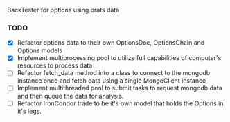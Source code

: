 BackTester for options using orats data

### TODO
- [x] Refactor options data to their own OptionsDoc, OptionsChain and Options models
- [x] Implement multiprocessing pool to utilize full capabilities of computer's resources to process data
- [ ] Refactor fetch_data method into a class to connect to the mongodb instance once and fetch data using a single MongoClient instance
- [ ] Implement multithreaded pool to submit tasks to request mongodb data and then queue the data for analysis.
- [ ] Refactor IronCondor trade to be it's own model that holds the Options in it's legs.